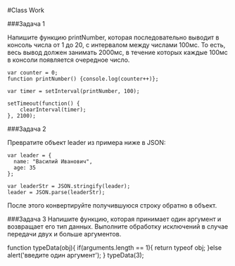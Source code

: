 #Class Work 

###Задача 1 

Напишите функцию printNumber, которая последовательно выводит в консоль числа от 1 до 20, с интервалом между числами 100мс. 
То есть, весь вывод должен занимать 2000мс, в течение которых каждые 100мс в консоли появляется очередное число. 

```
var counter = 0;
function printNumber() {console.log(counter++)}; 

var timer = setInterval(printNumber, 100); 

setTimeout(function() {
	clearInterval(timer); 
}, 2100);
```

###Задача 2 

Превратите объект leader из примера ниже в JSON:

```
var leader = {
  name: "Василий Иванович",
  age: 35
};

var leaderStr = JSON.stringify(leader);
leader = JSON.parse(leaderStr);
``` 
После этого конвертируйте получившуюся строку обратно в объект.

###Задача 3
Напишите функцию, которая принимает один аргумент и возвращает его тип данных. 
Выполните обработку исключений в случае передачи двух и больше аргументов.

function typeData(obj){
	if(arguments.length == 1){
	return typeof obj;
	}else alert('введите один аргумент');
}
typeData(3);